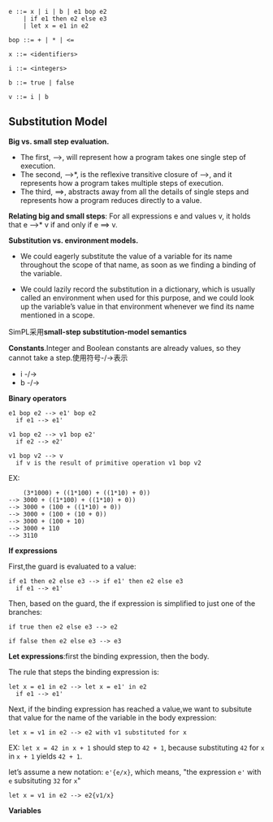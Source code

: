 ```
e ::= x | i | b | e1 bop e2
    | if e1 then e2 else e3
    | let x = e1 in e2

bop ::= + | * | <=

x ::= <identifiers>

i ::= <integers>

b ::= true | false

v ::= i | b
```

## Substitution Model

**Big vs. small step evaluation.**
- The first, -->, will represent how a program takes one single step of execution.
- The second, -->*, is the reflexive transitive closure of -->, and it represents how a program takes multiple steps of execution.
- The third, ==>, abstracts away from all the details of single steps and represents how a program reduces directly to a value.

**Relating big and small steps**: For all expressions e and values v, it holds that e -->* v if and only if e ==> v.

**Substitution vs. environment models.**

- We could eagerly substitute the value of a variable for its name throughout the scope of that name, as soon as we finding a binding of the variable.

- We could lazily record the substitution in a dictionary, which is usually called an environment when used for this purpose, and we could look up the variable’s value in that environment whenever we find its name mentioned in a scope.

SimPL采用**small-step substitution-model semantics**

**Constants**.Integer and Boolean constants are already values, so they cannot take a step.使用符号-/->表示
- i -/->
- b -/->

**Binary operators**

```
e1 bop e2 --> e1' bop e2
  if e1 --> e1'

v1 bop e2 --> v1 bop e2'
  if e2 --> e2'

v1 bop v2 --> v
  if v is the result of primitive operation v1 bop v2
```

EX:
```
    (3*1000) + ((1*100) + ((1*10) + 0))
--> 3000 + ((1*100) + ((1*10) + 0))
--> 3000 + (100 + ((1*10) + 0))
--> 3000 + (100 + (10 + 0))
--> 3000 + (100 + 10)
--> 3000 + 110
--> 3110
```

**If expressions**


First,the guard is evaluated to a value:

```
if e1 then e2 else e3 --> if e1' then e2 else e3
  if e1 --> e1'
```
Then, based on the guard, the if expression is simplified to just one of the branches:

```
if true then e2 else e3 --> e2

if false then e2 else e3 --> e3
```

**Let expressions**:first the binding expression, then the body.

The rule that steps the binding expression is:

```
let x = e1 in e2 --> let x = e1' in e2
  if e1 --> e1'
```

Next, if the binding expression has reached a value,we want to subsitute that value for
the name of the variable in the body expression:

```
let x = v1 in e2 --> e2 with v1 substituted for x
```
EX: `let x = 42 in x + 1` should step to `42 + 1`, 
because substituting `42` for `x` in `x + 1` yields `42 + 1`.


let’s assume a new notation: `e'{e/x}`, which means, "the expression `e'` with `e`
subsituting `32` for `x`"

```
let x = v1 in e2 --> e2{v1/x}
```

**Variables**